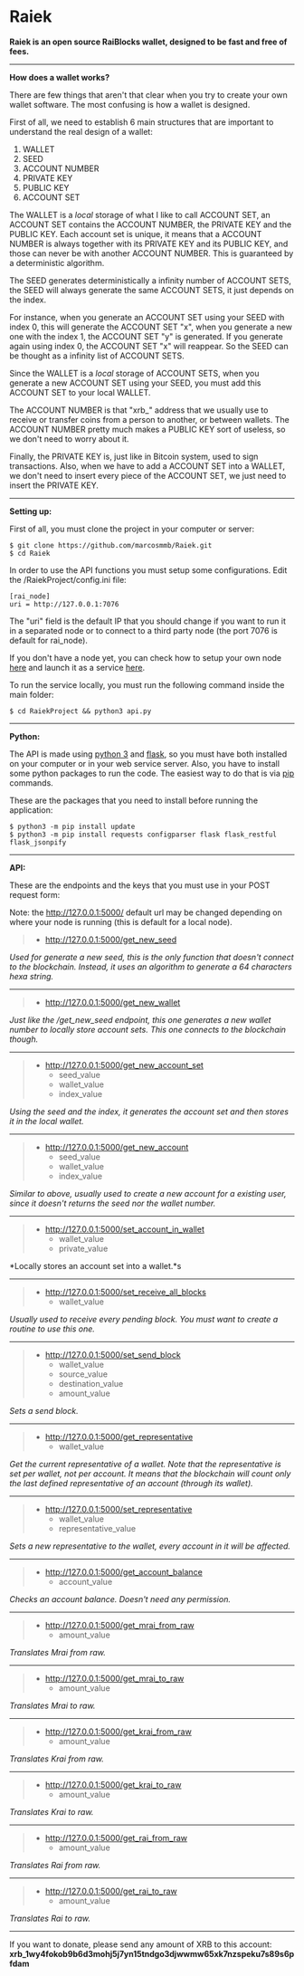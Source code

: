 ﻿Raiek
=====

**Raiek is an open source RaiBlocks wallet, designed to be fast and free of fees.**

-----

**How does a wallet works?**

There are few things that aren't that clear when you try to create your own wallet software. The most confusing is how a wallet is designed. 

First of all, we need to establish 6 main structures that are important to understand the real design of a wallet:

 1. WALLET
 2. SEED
 3. ACCOUNT NUMBER
 4. PRIVATE KEY
 5. PUBLIC KEY
 6. ACCOUNT SET

The WALLET is a *local*  storage of what I like to call ACCOUNT SET, an ACCOUNT SET contains the ACCOUNT NUMBER, the PRIVATE KEY and the PUBLIC KEY. Each account set is unique, it means that a ACCOUNT NUMBER is always together with its PRIVATE KEY and its PUBLIC KEY, and those can never be with another ACCOUNT NUMBER. This is guaranteed by a deterministic algorithm. 

The SEED generates deterministically a infinity number of ACCOUNT SETS, the SEED will always generate the same ACCOUNT SETS, it just depends on the index.

For instance, when you generate an ACCOUNT SET using your SEED with index 0, this will generate the ACCOUNT SET "x", when you generate a new one with the index 1, the ACCOUNT SET "y" is generated. If you generate again using index 0, the ACCOUNT SET "x" will reappear. So the SEED can be thought as a infinity list of ACCOUNT SETS.

Since the WALLET is a *local* storage of ACCOUNT SETS, when you generate a new ACCOUNT SET using your SEED, you must add this ACCOUNT SET to your local WALLET.

The ACCOUNT NUMBER is that "xrb_" address that we usually use to receive or transfer coins from a person to another, or between wallets. The ACCOUNT NUMBER pretty much makes a PUBLIC KEY sort of useless, so we don't need to worry about it.

Finally, the PRIVATE KEY is, just like in Bitcoin system, used to sign transactions. Also, when we have to add a ACCOUNT SET into a WALLET, we don't need to insert every piece of the ACCOUNT SET, we just need to insert the PRIVATE KEY. 

----

**Setting up:**

First of all, you must clone the project in your computer or server:

    $ git clone https://github.com/marcosmmb/Raiek.git
    $ cd Raiek

In order to use the API functions you must setup some configurations. Edit the /RaiekProject/config.ini file:

    [rai_node]
    uri = http://127.0.0.1:7076

The "uri" field is the default IP that you should change if you want to run it in a separated node or to connect to a third party node (the port 7076 is default for rai_node).

If you don't have a node yet, you can check how to setup your own node [here](https://github.com/clemahieu/raiblocks/wiki/Build-rai_node-samples) and launch it as a service [here](https://github.com/clemahieu/raiblocks/wiki/Running-rai_node-as-a-service).

To run the service locally, you must run the following command inside the main folder:

    $ cd RaiekProject && python3 api.py

----

**Python:**

The API is made using [python 3](https://www.python.org/) and [flask](http://flask.pocoo.org/),  so you must have both installed on your computer or in your web service server. Also, you have to install some python packages to run the code. The easiest way to do that is via [pip](https://pip.pypa.io/en/stable/) commands. 

These are the packages that you need to install before running the application:

    $ python3 -m pip install update
    $ python3 -m pip install requests configparser flask flask_restful flask_jsonpify

----

 **API:**

These are the endpoints and the keys that you must use in your POST request form: 

Note: the http://127.0.0.1:5000/ default url may be changed depending on where your node is running (this is default for a local node).

>  - http://127.0.0.1:5000/get_new_seed

*Used for generate a new seed, this is the only function that doesn't connect to the blockchain. Instead, it uses an algorithm to generate a 64 characters hexa string.* 

----

>  - http://127.0.0.1:5000/get_new_wallet

*Just like the /get_new_seed endpoint, this one generates a new wallet number to locally store account sets. This one connects to the blockchain though.*

----
 
>  - http://127.0.0.1:5000/get_new_account_set
> 	 - seed_value
> 	 - wallet_value
> 	 - index_value

*Using the seed and the index, it generates the account set and then stores it in the local wallet.*

----

>  - http://127.0.0.1:5000/get_new_account
> 	 - seed_value
> 	 - wallet_value
> 	 - index_value

*Similar to above, usually used to create a new account for a existing user, since it doesn't returns the seed nor the wallet number.*

----

>  - http://127.0.0.1:5000/set_account_in_wallet
> 	 - wallet_value
> 	 - private_value

*Locally stores an account set into a wallet.*s

----

>  - http://127.0.0.1:5000/set_receive_all_blocks
> 	 - wallet_value

*Usually used to receive every pending block. You must want to create a routine to use this one.*

----
 

> - http://127.0.0.1:5000/set_send_block
> 	 - wallet_value
> 	 - source_value
> 	 - destination_value
> 	 - amount_value

*Sets a send block.*

----

>  - http://127.0.0.1:5000/get_representative
> 	 - wallet_value

*Get the current representative of a wallet. Note that the representative is set per wallet, not per account. It means that the blockchain will count only the last defined representative of an account (through its wallet).*

----

>  - http://127.0.0.1:5000/set_representative
> 	 - wallet_value
> 	 - representative_value

*Sets a new representative to the wallet, every account in it will be affected.*

----

>  - http://127.0.0.1:5000/get_account_balance
> 	 - account_value

*Checks an account balance. Doesn't need any permission.*

----

>  - http://127.0.0.1:5000/get_mrai_from_raw
> 	 - amount_value

*Translates Mrai from raw.*

----

>  - http://127.0.0.1:5000/get_mrai_to_raw
> 	 - amount_value

*Translates Mrai to raw.*


----

>  - http://127.0.0.1:5000/get_krai_from_raw
> 	 - amount_value

*Translates Krai from raw.*

----

>  - http://127.0.0.1:5000/get_krai_to_raw
> 	 - amount_value

*Translates Krai to raw.*

----

>  - http://127.0.0.1:5000/get_rai_from_raw
> 	 - amount_value

*Translates Rai from raw.*

----

>  - http://127.0.0.1:5000/get_rai_to_raw
> 	 - amount_value

*Translates Rai to raw.*

----

If you want to donate, please send any amount of XRB to this account: **xrb_1wy4fokob9b6d3mohj5j7yn15tndgo3djwwmw65xk7nzspeku7s89s6pfdam**

 

